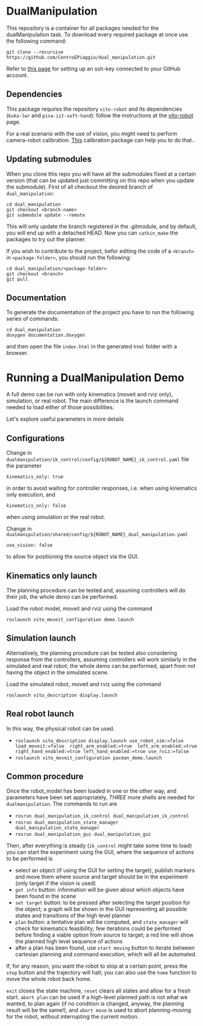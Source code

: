 DualManipulation
================

This repository is a container for all packages needed for the dualManipulation task. To download every required package at once use the following command:

`git clone --recursive https://github.com/CentroEPiaggio/dual_manipulation.git`

Refer to [this page](https://help.github.com/articles/adding-a-new-ssh-key-to-your-github-account/) for setting up an ssh-key connected to your GitHub account.

Dependencies
------------
This package requires the repository `vito-robot` and its dependencies (`kuka-lwr` and `pisa-iit-soft-hand`): follow the instructions at the [vito-robot](https://github.com/CentroEPiaggio/vito-robot.git) page.

For a real scenario with the use of vision, you might need to perform camera-robot calibration. [This](https://github.com/CentroEPiaggio/calibration.git) calibration package can help you to do that..

Updating submodules
-------------------
When you clone this repo you will have all the submodules fixed at a certain version (that can be updated just committing on this repo when you update the submodule). First of all checkout the desired branch of `dual_manipulation`:

```
cd dual_manipulation
git checkout <branch-name>
git submodule update --remote
```

This will only update the branch registered in the .gitmodule, and by default, you will end up with a detached HEAD. Now you can `catkin_make` the packages to try out the planner.

If you wish to contribute to the project, befor editing the code of a `<branch>` in `<package-folder>`, you should run the following:

```
cd dual_manipulation/<package-folder>
git checkout <branch>
git pull
```

Documentation
-------------
To generate the documentation of the project you have to run the following series of commands:

```
cd dual_manipulation
doxygen documentation.doxygen
```

and then open the file `index.html` in the generated `html` folder with a browser.

Running a DualManipulation Demo
===============================
A full demo can be run with only kinematics (moveit and rviz only), simulation, or real robot. The main difference is the launch command needed to load either of those possibilities.

Let's explore useful parameters in more details

Configurations
--------------
Change in `dualmanipulation/ik_control/config/${ROBOT_NAME}_ik_control.yaml` file the parameter

`kinematics_only: true`

in order to avoid waiting for controller responses, i.e. when using kinematics only execution, and

`kinematics_only: false`

when using simulation or the real robot.

Change in `dualmanipulation/shared/config/${ROBOT_NAME}_dual_manipulation.yaml`

`use_vision: false`

to allow for positioning the source object via the GUI.

Kinematics only launch
----------------------
The planning procedure can be tested and, assuming controllers will do their job, the whole demo can be performed.

Load the robot model, moveit and rviz using the command

`roslaunch vito_moveit_configuration demo.launch`

Simulation launch
-----------------
Alternatively, the planning procedure can be tested also considering response from the controllers, assuming controllers will work similarly in the simulated and real robot; the whole demo can be performed, apart from not having the object in the simulated scene.

Load the simulated robot, moveit and rviz using the command

`roslaunch vito_description display.launch`

Real robot launch
-----------------
In this way, the physical robot can be used. 

- `roslaunch vito_description display.launch use_robot_sim:=false  load_moveit:=false  right_arm_enabled:=true  left_arm_enabled:=true right_hand_enabled:=true left_hand_enabled:=true use_rviz:=false`
- `roslaunch vito_moveit_configuration pacman_demo.launch` 


Common procedure
----------------
Once the robot_model has been loaded in one or the other way, and parameters have been set appropriately, *THREE* more shells are needed for `dualmanipulation`. The commands to run are

- `rosrun dual_manipulation_ik_control dual_manipulation_ik_control`
- `rosrun dual_manipulation_state_manager dual_manipulation_state_manager`
- `rosrun dual_manipulation_gui dual_manipulation_gui`

Then, after everything is steady (`ik_control` might take some time to load) you can start the experiment using the GUI, where the sequence of actions to be performed is

- select an object (if using the GUI for setting the target), publish markers and move them where source and target should be in the experiment (only target if the vision is used)
- `get info` button: information will be given about which objects have been found in the scene
- `set target` button: to be pressed after selecting the target position for the object; a graph will be shown in the GUI representing all possible states and transitions of the high level planner
- `plan` button: a tentative plan will be computed, and `state_manager` will check for kinematics feasibility; few iterations could be performed before finding a viable option from source to target; a red line will show the planned high level sequence of actions
- after a plan has been found, use `start moving` button to iterate between cartesian planning and command execution, which will all be automated.

If, for any reason, you want the robot to stop at a certain point, press the `stop` button and the trajectory will halt; you can also use the `home` function to move the whole robot back home.

`exit` closes the state machine, `reset` clears all states and allow for a fresh start. `abort plan` can be used if a high-level planned path is not what we wanted, to plan again (if no condition is changed, anyway, the planning result will be the same!), and `abort move` is used to abort planning-moving for the robot, without interrupting the current motion.
